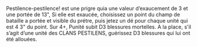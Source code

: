 Pestilence-pestilence! est une prigre
quia une valeur d’exaucement de 3 et
une portée de 13", Si elle est exaucée,
choisissez un point du champ de bataille
a portée et visible du prétre, puis jetez
un dé pour chaque unité qui est 4 3" du
point. Sur 4+, Punité subit D3 blessures
mortelles. A la place, s'il s’agit d’une
unité des CLANS PESTILENS, guérissez
D3 blessures qui lui ont été allouées.
